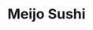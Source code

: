 ---
layout: place
title: "Meijo Sushi"
permalink: /california/imperial-beach/meijo-sushi.html
stateAbbr: CA
stateName: California
cityName: Imperial Beach
seo:
  name: "Meijo Sushi"
  type: Restaurant
  links: http://meijosushi.weebly.com/
description: "Looking for sushi in Imperial Beach, California? Check out Meijo Sushi for a delightful Japanese dining experience. Enjoy a variety of sushi and other dishes..."
place_id: ChIJEzfcXllM2YARYH9rZc43ndg
photos:
  - name: >-
      places/ChIJEzfcXllM2YARYH9rZc43ndg/photos/AeeoHcIJD7EB1Vt0OP-hhKEhgtu3vZPXSNI7S40ZLByJ2DsybqSP5WMq_0yrebHFFanEma9d6W6owYvPxPCw4XrVlwDT1rk06dV7bm7dw4Tf84ZLn3ilMrgvhFOV1flVftmdfMWx3bJABlfECOpLB3RQThOb-ScE_jTNHr7jdyp7bZ2TyzL9-bv0EI7dnVOpR7ZvDvW8a9CGQjnrMbTRYC8nwxAvtu8yaaT2vNoUDOMQRueLVQMdGDomPEdLmKXdUvKgNmDOTZoG-cNyMBSmqaJPNF695p09M-8rAMh6Sp9P2SICRtjk4YkLKUpHoE8qrrW8iJ8IBU2sKRSxVMPsawJ7Tf6y-xQClMawkg90_Q_Qqpj_cRReqxwhaJ7PjTWBSB82VkaVBgfyDQqM3-rxCCwV3RddsRbzSFuDk1rKna_z1ec
    widthPx: 4032
    heightPx: 1960
    authorAttributions:
      - displayName: Christy
        uri: https://maps.google.com/maps/contrib/114786986477074493312
        photoUri: >-
          https://lh3.googleusercontent.com/a-/ALV-UjUlDXJD7_3BjwD3yNjPJRiKztG62fLdoDVFLpkgPgNUcHkTp6VemQ=s100-p-k-no-mo
    flagContentUri: >-
      https://www.google.com/local/imagery/report/?cb_client=maps_api_places.places_api&image_key=!1e10!2sCIHM0ogKEICAgID4yozhKQ&hl=en-US
    googleMapsUri: >-
      https://www.google.com/maps/place//data=!3m4!1e2!3m2!1sCIHM0ogKEICAgID4yozhKQ!2e10!4m2!3m1!1s0x80d94c595edc3713:0xd89d37ce656b7f60
  - name: >-
      places/ChIJEzfcXllM2YARYH9rZc43ndg/photos/AeeoHcJH62uHBgKaUf_0UjAikTkjt_cbc1bdeLH-PL9uq3P9i7hwwPlMBrekb82pMQRrk8DFVSUTfP7NbwCbtcA2pTbzbEO5Sk_CS0U6TKOjnbpuekN2hr_WDBePXB5rbpNCMIt6URE3CRet65W-8sYFOkH0D1uf8lINGHTSySMojdMI0QJU8d7HYxJWXNjGa1XZZnfFmLbXg9yciiI7Bq9lAES7Vgl1p0Ejnaj27p82D5M9sZ3Tqw3CatxnXq2DagT0vQMKp1Ci0esgfrcPZcRYoONpCTAyflPHecbBvJNlbeoRvA
    widthPx: 3437
    heightPx: 2821
    authorAttributions:
      - displayName: Meijo Sushi
        uri: https://maps.google.com/maps/contrib/113309325325093075521
        photoUri: >-
          https://lh3.googleusercontent.com/a/ACg8ocKsN8c7uohN9O0emoWRatlfCMx9nlRI59WpXDNGFdJFzoSZKQ=s100-p-k-no-mo
    flagContentUri: >-
      https://www.google.com/local/imagery/report/?cb_client=maps_api_places.places_api&image_key=!1e10!2sAF1QipNSo5v356GHf3Mu8EbZMtKVLl0aZhqW4pg6f0vC&hl=en-US
    googleMapsUri: >-
      https://www.google.com/maps/place//data=!3m4!1e2!3m2!1sAF1QipNSo5v356GHf3Mu8EbZMtKVLl0aZhqW4pg6f0vC!2e10!4m2!3m1!1s0x80d94c595edc3713:0xd89d37ce656b7f60
  - name: >-
      places/ChIJEzfcXllM2YARYH9rZc43ndg/photos/AeeoHcJI2_qYmDoOdaWJZsSg5S3Il51PxAUr3nRHJBwRVZG6GSn8jLnFaiUPhJhCIv2S17SbYUqVTAbDLr1C3OTSUr6cjO70nEFRqJApC5Tr-RHnD2DSbozskU0_W0xAzk0pTxoZO36rw1ywUnxXl0nu0q6omuv7MLVwgYKqx2bDW-VdRJ0xVIN8SW4OBBrnmBoVBvPh1R4zT7thKyuDugjddj51IHBCnYFMeCHJms9y4nUoujwzkrVhTB0KMgCG1fgTNhQkmBysa9DEuD2Z4w-lCin4JCte-q9YO4w-LKipNnKPS6SvWD_8FtXr3VhmY0QSTtBLKYM2P2DWu77H0-DKqyseX_Q6hoL-PNr8cMdW3NT5nwUXI9DviPm2NXbUAcnkArQ8gUQ0sq7d-fF0Eb0MhnmJlAF8umQEsW0CX8rbtKcrpj1q
    widthPx: 3024
    heightPx: 4032
    authorAttributions:
      - displayName: Miguel Alvarez
        uri: https://maps.google.com/maps/contrib/115827547284069614065
        photoUri: >-
          https://lh3.googleusercontent.com/a-/ALV-UjWgnhhfmgj_GoxMo9mfsB5Jcw3jSt1cUHgrXdMCLisxsJXZA-WU=s100-p-k-no-mo
    flagContentUri: >-
      https://www.google.com/local/imagery/report/?cb_client=maps_api_places.places_api&image_key=!1e10!2sCIHM0ogKEICAgICvx7SonwE&hl=en-US
    googleMapsUri: >-
      https://www.google.com/maps/place//data=!3m4!1e2!3m2!1sCIHM0ogKEICAgICvx7SonwE!2e10!4m2!3m1!1s0x80d94c595edc3713:0xd89d37ce656b7f60
  - name: >-
      places/ChIJEzfcXllM2YARYH9rZc43ndg/photos/AeeoHcLZOllKMRb8UBhWmINR2Urqwo3KQY9a4J3U_aBPonjenXaOanYYnSuQGtVjo6l0kttcC15CRN0Y7KWIvI3xQDnvpsHfgWFx16b7BXM512QdfsG82DMR-Q0M5haEtd0l_ecl_cZPBo_diBLseGi7bsuPN8pOeUbw520SF3FdEmdRpG5rQQhTnumc6ND2ZV8B0BNxm4-bLCrZQbxEF22TYC1z66LVVhsBygPBBDIUMKVDbf_mfKv9nvf8iNBQdm_TDn6vL93ES7LFixEKzyIPn1LHvuBfcBrQvTb9yJygQ8K21SawtWzM8JbRr_G4cCxi7Sgj316k1AAf0lXiQFHRKyfE9i1BQbIUXvYanwSSkFlEuHXEOiN6W6_T8xeZEEYgY4ycQqRCM9A8H78hmXcuqXG6Cnk69SSELj4f1YgE3UxWzs0
    widthPx: 3024
    heightPx: 4032
    authorAttributions:
      - displayName: Miguel Alvarez
        uri: https://maps.google.com/maps/contrib/115827547284069614065
        photoUri: >-
          https://lh3.googleusercontent.com/a-/ALV-UjWgnhhfmgj_GoxMo9mfsB5Jcw3jSt1cUHgrXdMCLisxsJXZA-WU=s100-p-k-no-mo
    flagContentUri: >-
      https://www.google.com/local/imagery/report/?cb_client=maps_api_places.places_api&image_key=!1e10!2sCIHM0ogKEICAgICvx7So7wE&hl=en-US
    googleMapsUri: >-
      https://www.google.com/maps/place//data=!3m4!1e2!3m2!1sCIHM0ogKEICAgICvx7So7wE!2e10!4m2!3m1!1s0x80d94c595edc3713:0xd89d37ce656b7f60
  - name: >-
      places/ChIJEzfcXllM2YARYH9rZc43ndg/photos/AeeoHcLI6TsYet5KPngXurgb44J9EEV5vsI6oPHrKXV07BbO_kh7dwuOL9N5cV46XOkmGfPJY_UFdiH9ld5GYSTGpt3wGrJO_5CAI9YyPQZZ0bZvSDSCq8TjkBKh-6l0gBlmoaBfZcupPeROV9BwE8rHaAiHx27n-5OgdDGeMXy_S7vZ7kpFFHhQK_-uDRgGuu6ubKx_UDkP7eIkBAtikb4ZQo_dbWEiuc6WefGPZOSw8kQesUBDQzp8RtXd90H96UyXFAkmtkm0Suai7dy8-pxxUK5_TJTIPyQO8zQEdHkmNd1Z2Mq3fsGAQbD3axm6vU24vnMdLDhi8oeDZxClIia9opCiZtfoBEom0CxNVh0ZAYOGj8j2tpQunLEU2dNSeIJHYMI_KW6TvqfLQTpSWOuMGQHsYFCKMcw1m2uTkP91GXBp-hky
    widthPx: 4000
    heightPx: 3000
    authorAttributions:
      - displayName: Kristine Rodriguez
        uri: https://maps.google.com/maps/contrib/100706746049716984854
        photoUri: >-
          https://lh3.googleusercontent.com/a-/ALV-UjVikpYcajPoiFTCTVyvI2X8nU7qn06nlmEnykr1uKfQX077XXZM=s100-p-k-no-mo
    flagContentUri: >-
      https://www.google.com/local/imagery/report/?cb_client=maps_api_places.places_api&image_key=!1e10!2sCIHM0ogKEICAgICv2O7ftwE&hl=en-US
    googleMapsUri: >-
      https://www.google.com/maps/place//data=!3m4!1e2!3m2!1sCIHM0ogKEICAgICv2O7ftwE!2e10!4m2!3m1!1s0x80d94c595edc3713:0xd89d37ce656b7f60
  - name: >-
      places/ChIJEzfcXllM2YARYH9rZc43ndg/photos/AeeoHcKPmrxse57lCQzEBOKMP6TjtPUe7vbHYNizWZwTelO-IyRmHE3BYv2fmWkTKVk9mQd_6ANNTtvGXs6pzJlbuZX61vlC6zvVuxLMUZ4gAjvhYRuliEmySfhfL2j9koE7LChp_ffv1BJm-AvSWZzwQG98Gv01pLM55MlRdoJFWiUgNfjAd7Pz91g_WuOoOlQfFvqkkLtHbPa81QcSq10ss4MNAoGUxsXyV0dEOcgl7nwHajaRPvl_jP0pnnrpa3S3YkDTaM9fLlIw3CUR-iKIoHClCqbwYfucyTzHeTCEwaeBOZyj37yCzfTbM5s68f-_-mgo-pFzE3tsxY_gQbggLchjgQS_Xg_izSmYU0I6ibftIlG_9rzrXjvB0pm161e2sI0nXM5ue9CiHvD-ja2YGWG_kNnOwwp0lluP-ucw1PU
    widthPx: 3024
    heightPx: 4032
    authorAttributions:
      - displayName: Mikayla Hoffower
        uri: https://maps.google.com/maps/contrib/110860509718854687567
        photoUri: >-
          https://lh3.googleusercontent.com/a/ACg8ocI5z0zWVNSvygZVHEuue2gTWR5KWt_O52UykpeffV9zyzLmkg=s100-p-k-no-mo
    flagContentUri: >-
      https://www.google.com/local/imagery/report/?cb_client=maps_api_places.places_api&image_key=!1e10!2sCIHM0ogKEICAgIDvwcChDg&hl=en-US
    googleMapsUri: >-
      https://www.google.com/maps/place//data=!3m4!1e2!3m2!1sCIHM0ogKEICAgIDvwcChDg!2e10!4m2!3m1!1s0x80d94c595edc3713:0xd89d37ce656b7f60
  - name: >-
      places/ChIJEzfcXllM2YARYH9rZc43ndg/photos/AeeoHcKQ0K19EOhSUnt2FlNOYEQZW9imD1-qAeraHc3lTvGGDqePztQrVC91VSQUVbC9UtLfKD8iDq8onvMbUEwMyq5zhl1c2qZLU5ucD2JtL5gQKqrnYucyGt1-sHPtUFYy-mxfPHpcFeq8yd2UYswgx9SoI_1yHjsoxDaiivR0iiLyzkgwAxywG9LlUriXHyV_Vcb2AIOJpdoaF4PyJc5y0qEnNbmYN8Rk9zxVe4U0kjNQBwW9tcyjkZhTr-4oSQxLZLD-lUR3YRYn1inb4eYHHmhBMj67uglBHtmNEgejJ1Oqq807mTg3eGDItLfm4tn11HYg4CXKAxv-OYfyo6bnTN3TRsWHJc0QoGR0luFforQPLfAwFIE6F1GEgDaafzAuextFyWrfePkRM0Gb4S9alqXkJJzrfnBTagJtWWH9Cb9zAA
    widthPx: 3024
    heightPx: 4032
    authorAttributions:
      - displayName: Joshua Priebe
        uri: https://maps.google.com/maps/contrib/105801871072704639189
        photoUri: >-
          https://lh3.googleusercontent.com/a-/ALV-UjUm24qtc8GJ58hiBOKRu83FrkhRBBEa8Lheso8tCJlocs-XerFiHg=s100-p-k-no-mo
    flagContentUri: >-
      https://www.google.com/local/imagery/report/?cb_client=maps_api_places.places_api&image_key=!1e10!2sCIHM0ogKEICAgIDp7J_4DQ&hl=en-US
    googleMapsUri: >-
      https://www.google.com/maps/place//data=!3m4!1e2!3m2!1sCIHM0ogKEICAgIDp7J_4DQ!2e10!4m2!3m1!1s0x80d94c595edc3713:0xd89d37ce656b7f60
  - name: >-
      places/ChIJEzfcXllM2YARYH9rZc43ndg/photos/AeeoHcLUO7aPhc-jTZ2mpg3VwCcnBUS0_keOF2N-L-arfY5wuXoSsuzThQYoetuCgRMaIhdpkl6moPOD59tU1N0wABatXyGpyMfJBoI3Zw-gxKh_sODh6q4CxF1x7Q8sfJeceVMts3t_uRJ7fDmj3SJ6WmsKP3qz2KlnIHYQTmq1e1GPnndoUO_wSNjF00wHsurxqrgv98k8pbmtkDhxFCjk6ZV4EshQp95gh9RsEkN0aa1rOd8zwK1V3eFAgswQGc7DAfHN0aMhhhjlTCGJjerz2jzOIw5Wh1Ohx3OdW3fSnQBJLOa9vhi7qBETr5pjfviYYvDFx0KbvJq2gdpt4RxM9SukYUCskbv7eVsKUcPb0g9mcdoPXVKC7Wge9g5sFW9P5SOzIjFIw3iZFhpGXh3knOnLwPOwhJPA4VKjHTOcuJmRqg
    widthPx: 3072
    heightPx: 4080
    authorAttributions:
      - displayName: Jessica Kingsley
        uri: https://maps.google.com/maps/contrib/107450862756914125731
        photoUri: >-
          https://lh3.googleusercontent.com/a/ACg8ocIhXgJn6W3UXS7TANxBS9aausZ1GCgvDbF0pSWhzskFcSdXYw=s100-p-k-no-mo
    flagContentUri: >-
      https://www.google.com/local/imagery/report/?cb_client=maps_api_places.places_api&image_key=!1e10!2sCIHM0ogKEICAgIDTury7Ig&hl=en-US
    googleMapsUri: >-
      https://www.google.com/maps/place//data=!3m4!1e2!3m2!1sCIHM0ogKEICAgIDTury7Ig!2e10!4m2!3m1!1s0x80d94c595edc3713:0xd89d37ce656b7f60
  - name: >-
      places/ChIJEzfcXllM2YARYH9rZc43ndg/photos/AeeoHcKgcnUCtAvY3oeuBqD4TRTHxwThi64V625di8owy5-_DVQwdDXs-qRHSLxYP6g_Aqo6QgzCjrAbqa1bd1JHh8LdVIN1yfWd5fsyRKCawGpRvmCL8Noitnu0pt9doA8YBI7fPqpt7-BR_hUtjQi1EZKFYioIZNdLMmGJ8h3RI1yqolalLsNMI9uXF7-WXmNSP11IkSig4ptJErJsC7ERbUKVQUVv7QcF41V7Y3yRZidEHgjL343pOy0eDAM1d9HD1ZnZVgKmGK_KdmOJRX9D3cPjzmGARvguWEGNwd-Sy_drDKCCFBz8p5Iwv-6jWNO3BZk-mYFl6YSMGDnScfq2qOLvHhWptCKgvCmvpG_iYjKxCbyiDwlqkW0jTec_WSjnXMj0T-Qswn46zFFnS-jBAXirPTa5963wBmc0KmcY5N3nrg
    widthPx: 3024
    heightPx: 4032
    authorAttributions:
      - displayName: Miguel Alvarez
        uri: https://maps.google.com/maps/contrib/115827547284069614065
        photoUri: >-
          https://lh3.googleusercontent.com/a-/ALV-UjWgnhhfmgj_GoxMo9mfsB5Jcw3jSt1cUHgrXdMCLisxsJXZA-WU=s100-p-k-no-mo
    flagContentUri: >-
      https://www.google.com/local/imagery/report/?cb_client=maps_api_places.places_api&image_key=!1e10!2sCIHM0ogKEICAgICvx7SoXw&hl=en-US
    googleMapsUri: >-
      https://www.google.com/maps/place//data=!3m4!1e2!3m2!1sCIHM0ogKEICAgICvx7SoXw!2e10!4m2!3m1!1s0x80d94c595edc3713:0xd89d37ce656b7f60
  - name: >-
      places/ChIJEzfcXllM2YARYH9rZc43ndg/photos/AeeoHcIkQeEZ6WhYT3-x3FZzh150MYFnpRGTO9RqovaK1hU-bqVE-rWnyl0TfEuOHMMZBO70waDSRtIgMM7Lx0AHmmNM089m-94TxXaw6plLrONYZx1_kJAPlDFtIqRUuD6tTuiTV6yO6RiQdfccnbTBgU5Zn0yDh2edqFZ1SZSWmbHhJLyIiWKYDvmFx07DeVXC5KsHx07-rhHW6ZkkbvHV3mvYw_dlQb5FqB5JgNi66ZnfLpHKW-48bSTZ70zmkYqqKmOf4hmtEAFIv1VOxvCY7sszKtuWxsa7zNezFMZf_s90KrKfNppSfrhsVHnlZJUPF2Ad_6TuFq9ovxcNFxZ1iLbF1G8BNhqprs0KjOs8Zf7c3DfmzhnBus8Llkn47p5JcBrN2dpec36P3qUQhcWluruqHlyKYn4q-d37dOBn4xLpxpcz
    widthPx: 4032
    heightPx: 3024
    authorAttributions:
      - displayName: Michelle Edlin
        uri: https://maps.google.com/maps/contrib/111332224582365348811
        photoUri: >-
          https://lh3.googleusercontent.com/a/ACg8ocKuvoGDAQIGO8vKU2MXx04_kifUwMEGMB1bn4L6VUl5Bh00ZQ=s100-p-k-no-mo
    flagContentUri: >-
      https://www.google.com/local/imagery/report/?cb_client=maps_api_places.places_api&image_key=!1e10!2sCIHM0ogKEICAgIDEuN3NxwE&hl=en-US
    googleMapsUri: >-
      https://www.google.com/maps/place//data=!3m4!1e2!3m2!1sCIHM0ogKEICAgIDEuN3NxwE!2e10!4m2!3m1!1s0x80d94c595edc3713:0xd89d37ce656b7f60
address: '600 Palm Ave #108-9, Imperial Beach, CA 91932, USA'
street: '600 Palm Ave #108-9'
city: Imperial Beach
state: CA
zip: '91932'
country: USA
neighborhood: null
latitude: '32.585597'
longitude: '-117.120599'
accessibility_options:
  wheelchairAccessibleParking: true
  wheelchairAccessibleEntrance: true
  wheelchairAccessibleRestroom: true
  wheelchairAccessibleSeating: true
business_status: OPERATIONAL
name: Meijo Sushi
google_maps_links:
  directionsUri: >-
    https://www.google.com/maps/dir//''/data=!4m7!4m6!1m1!4e2!1m2!1m1!1s0x80d94c595edc3713:0xd89d37ce656b7f60!3e0
  placeUri: https://maps.google.com/?cid=15608693243140341600
  writeAReviewUri: >-
    https://www.google.com/maps/place//data=!4m3!3m2!1s0x80d94c595edc3713:0xd89d37ce656b7f60!12e1
  reviewsUri: >-
    https://www.google.com/maps/place//data=!4m4!3m3!1s0x80d94c595edc3713:0xd89d37ce656b7f60!9m1!1b1
  photosUri: >-
    https://www.google.com/maps/place//data=!4m3!3m2!1s0x80d94c595edc3713:0xd89d37ce656b7f60!10e5
primary_type: Sushi Restaurant
opening_hours:
  regular: null
  current: null
secondary_opening_hours:
  regular:
    weekdayDescriptions: null
    type: null
  current:
    weekdayDescriptions: null
    type: null
phone: (619) 429-4373
price_level: PRICE_LEVEL_MODERATE
price_range: null
rating: '4.5'
rating_count: 574
website: http://meijosushi.weebly.com/
reviews: null
parking_options: null
payment_options: null
allow_dogs: null
curbside_pickup: null
delivery: null
dine_in: null
good_for_children: null
good_for_groups: null
good_for_sports: null
live_music: null
menu_for_children: null
outdoor_seating: null
reservable: null
restroom: null
serves_beer: null
serves_breakfast: null
serves_brunch: null
serves_cocktails: null
serves_coffee: null
serves_dinner: null
serves_dessert: null
serves_lunch: null
serves_vegetarian_food: null
serves_wine: null
takeout: null
summary: null

---